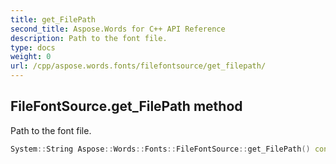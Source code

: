```yaml
---
title: get_FilePath
second_title: Aspose.Words for C++ API Reference
description: Path to the font file. 
type: docs
weight: 0
url: /cpp/aspose.words.fonts/filefontsource/get_filepath/
---
```

## FileFontSource.get_FilePath method


Path to the font file.

```cpp
System::String Aspose::Words::Fonts::FileFontSource::get_FilePath() const
```

